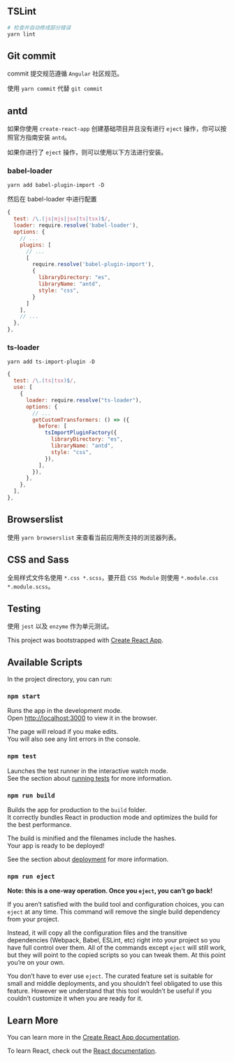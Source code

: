 ## TSLint

```bash
# 检查并自动修成部分错误
yarn lint
```

## Git commit

commit 提交规范遵循 `Angular` 社区规范。

使用 `yarn commit` 代替 `git commit`

## antd

如果你使用 `create-react-app` 创建基础项目并且没有进行 `eject` 操作，你可以按照官方指南安装 `antd`。

如果你进行了 `eject` 操作，则可以使用以下方法进行安装。

### babel-loader

`yarn add babel-plugin-import -D`

然后在 babel-loader 中进行配置

```js
{
  test: /\.(js|mjs|jsx|ts|tsx)$/,
  loader: require.resolve('babel-loader'),
  options: {
    // ...
    plugins: [
      // ...
      [
        require.resolve('babel-plugin-import'),
        {
          libraryDirectory: "es",
          libraryName: "antd",
          style: "css",
        }
      ]
    ],
    // ...
  },
},
```

### ts-loader

`yarn add ts-import-plugin -D`

```js
{
  test: /\.(ts|tsx)$/,
  use: [
    {
      loader: require.resolve("ts-loader"),
      options: {
        // ...
        getCustomTransformers: () => ({
          before: [
            tsImportPluginFactory({
              libraryDirectory: "es",
              libraryName: "antd",
              style: "css",
            }),
          ],
        }),
      },
    },
  ],
},
```

## Browserslist

使用 `yarn browserslist` 来查看当前应用所支持的浏览器列表。

## CSS and Sass

全局样式文件名使用 `*.css *.scss`，要开启 `CSS Module` 则使用 `*.module.css *.module.scss`。

## Testing

使用 `jest` 以及 `enzyme` 作为单元测试。

This project was bootstrapped with [Create React App](https://github.com/facebook/create-react-app).

## Available Scripts

In the project directory, you can run:

### `npm start`

Runs the app in the development mode.<br>
Open [http://localhost:3000](http://localhost:3000) to view it in the browser.

The page will reload if you make edits.<br>
You will also see any lint errors in the console.

### `npm test`

Launches the test runner in the interactive watch mode.<br>
See the section about [running tests](https://facebook.github.io/create-react-app/docs/running-tests) for more information.

### `npm run build`

Builds the app for production to the `build` folder.<br>
It correctly bundles React in production mode and optimizes the build for the best performance.

The build is minified and the filenames include the hashes.<br>
Your app is ready to be deployed!

See the section about [deployment](https://facebook.github.io/create-react-app/docs/deployment) for more information.

### `npm run eject`

**Note: this is a one-way operation. Once you `eject`, you can’t go back!**

If you aren’t satisfied with the build tool and configuration choices, you can `eject` at any time. This command will remove the single build dependency from your project.

Instead, it will copy all the configuration files and the transitive dependencies (Webpack, Babel, ESLint, etc) right into your project so you have full control over them. All of the commands except `eject` will still work, but they will point to the copied scripts so you can tweak them. At this point you’re on your own.

You don’t have to ever use `eject`. The curated feature set is suitable for small and middle deployments, and you shouldn’t feel obligated to use this feature. However we understand that this tool wouldn’t be useful if you couldn’t customize it when you are ready for it.

## Learn More

You can learn more in the [Create React App documentation](https://facebook.github.io/create-react-app/docs/getting-started).

To learn React, check out the [React documentation](https://reactjs.org/).
